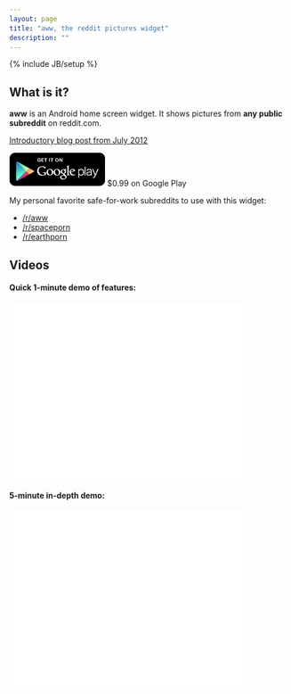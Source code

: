 ```yaml
---
layout: page
title: "aww, the reddit pictures widget"
description: ""
---
```

{% include JB/setup %}

## What is it?

**aww** is an Android home screen widget. It shows pictures from **any public subreddit** on reddit.com.

[Introductory blog post from July 2012](http://android.andrewshu.com/2012/07/aww-reddit-pictures-widget.html)

[![google play](/assets/images/get_it_on_play_logo_large.png)](https://play.google.com/store/apps/details?id=com.andrewshu.android.redditaww)
$0.99 on Google Play

My personal favorite safe-for-work subreddits to use with this widget:
* [/r/aww](https://www.reddit.com/r/aww)
* [/r/spaceporn](https://www.reddit.com/r/spaceporn)
* [/r/earthporn](https://www.reddit.com/r/earthporn)

## Videos

#### Quick 1-minute demo of features:

<iframe width="420" height="315" src="//www.youtube.com/embed/-i555QyiCHU" frameborder="0" allowfullscreen="allowfullscreen">vid1</iframe>

#### 5-minute in-depth demo:

<iframe width="420" height="315" src="//www.youtube.com/embed/q-vsEJo08o4" frameborder="0" allowfullscreen="allowfullscreen">vid2</iframe>

